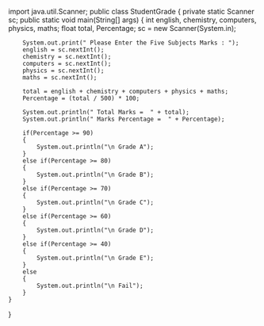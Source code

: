 import java.util.Scanner;
public class StudentGrade {
	private static Scanner sc;
	public static void main(String[] args) 
	{
		int english, chemistry, computers, physics, maths; 
	    float total, Percentage;
		sc = new Scanner(System.in);
		
		System.out.print(" Please Enter the Five Subjects Marks : ");
		english = sc.nextInt();	
		chemistry = sc.nextInt();	
		computers = sc.nextInt();	
		physics = sc.nextInt();	
		maths = sc.nextInt();	
		
		total = english + chemistry + computers + physics + maths;
	    Percentage = (total / 500) * 100;
	 
	    System.out.println(" Total Marks =  " + total);
	    System.out.println(" Marks Percentage =  " + Percentage);
		
		if(Percentage >= 90)
	    {
			System.out.println("\n Grade A");
		}
		else if(Percentage >= 80)
	    {
			System.out.println("\n Grade B");
		}
		else if(Percentage >= 70)
	    {
			System.out.println("\n Grade C");
		}
		else if(Percentage >= 60)
	    {
			System.out.println("\n Grade D");
		}
		else if(Percentage >= 40)
	    {
			System.out.println("\n Grade E");
	    }
	    else 
	    {
	        System.out.println("\n Fail");
	    }
	}
}
	    

